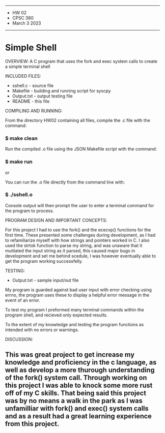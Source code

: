 ****************
* HW 02
* CPSC 380
* March 3 2023
**************** 

# Simple Shell
OVERVIEW:
 A C program that uses the fork and exec system calls to create a simple terminal shell

INCLUDED FILES:

 * sshell.c - source file
 * Makefile - building and running script for syscpy
 * Output.txt - output testing file
 * README - this file


COMPILING AND RUNNING:

 From the directory HW02 containing all files, compile the .c file with the command:
### $ make clean

 Run the compiled .o file using the JSON Makefile script with the command:
### $ make run

or

You can run the .o file directly from the command line with:
### $ ./sshell.o 

Console output will then prompt the user to enter a terminal command for the program to process.

PROGRAM DESIGN AND IMPORTANT CONCEPTS:

For this project I had to use the fork() and the ececvp() functions for the first time. These presented some challenges during development, as I had to refamiliarize myself with how strings and pointers worked in C. I also used the strtok function to parse my string, and was unaware that it mutilated the input string as it parsed, this caused major bugs in development and set me behind scedule, I was however eventually able to get the program working successfelly. 


TESTING:

 
* Output.txt  - sample input/out file

My program is guarded against bad user input with error checking using errno, the program uses these to display a helpful error message in the event of an error.

To test my program I preformed many terminal commands within the program shell, and recieved only expected results.

To the extent of my knowledge and testing the program functions as intended with no  errors or warnings.



DISCUSSION:
 
 This was great project to get increase my knowledge and proficiency in the c language, as well as develop a more thurough understanding of the fork() system call. Through working on this project I was able to knock some more rust off of my C skills. That being said this project was by no means 
a walk in the park as I was unfamilliar with fork() and exec() system calls and as a result had a great learning experience from this project.  
----------------------------------------------------------------------------